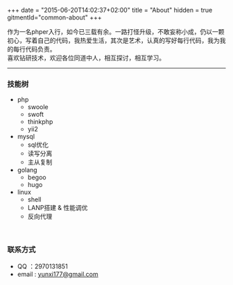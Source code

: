 +++
date = "2015-06-20T14:02:37+02:00"
title = "About"
hidden = true
gitmentId="common-about"
+++

作为一名phper入行，如今已三载有余。一路打怪升级，不敢妄称小成，仍以一颗初心，写着自己的代码，我热爱生活，其次是艺术，认真的写好每行代码，我为我的每行代码负责。  
喜欢钻研技术，欢迎各位同道中人，相互探讨，相互学习。
***

### 技能树

- php
	- swoole
	- swoft
	- thinkphp
	- yii2
- mysql
	- sql优化 
	- 读写分离
	- 主从复制
- golang
	- begoo
	- hugo 
- linux
	- shell
	- LANP搭建 & 性能调优
	- 反向代理 
<br>

###  联系方式
- QQ ：2970131851
- email : yunxi177@gmail.com
